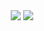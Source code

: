 <div align="center">
  <img src="https://github-readme-stats.vercel.app/api?username=loiccoyle&show_icons=true&theme=gruvbox" />
  <img src="https://github-readme-stats.vercel.app/api/top-langs/?username=loiccoyle&langs_count=8&hide=jupyter%20notebook&show_icons=true&theme=gruvbox&layout=compact" />
</div>
